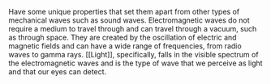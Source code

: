Have some unique properties that set them apart from other types of mechanical waves such as sound waves.
Electromagnetic waves do not require a medium to travel through and can travel through a vacuum, such as through space. 
They are created by the oscillation of electric and magnetic fields and can have a wide range of frequencies, from radio waves to gamma rays. 
[[Light]], specifically, falls in the visible spectrum of the electromagnetic waves and is the type of wave that we perceive as light and that our eyes can detect.